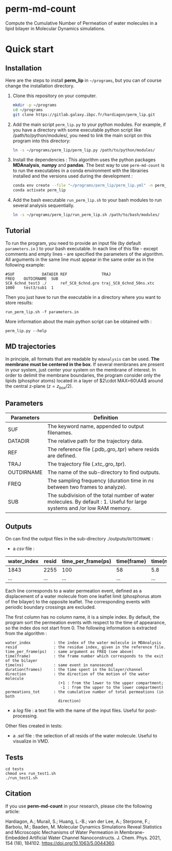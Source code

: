 # perm-md-count

Compute the Cumulative Number of Permeation of water molecules in a lipid bilayer in Molecular Dynamics simulations.

Quick start
===========


Installation
------------
Here are the steps to install **perm_lip** in `~/programs`, but you can of course change the installation directory.

1. Clone this repository on your computer.
   ```bash
   mkdir -p ~/programs
   cd ~/programs
   git clone https://gitlab.galaxy.ibpc.fr/hardiagon/perm_lip.git
   ```

2. Add the main script `perm_lip.py` to your python modules. 
For example, if you have a directory with some executable python script like /path/to/python/modules/, you need to link the main script on this program into this directory:
    ```bash
   ln -s ~/programs/perm_lip/perm_lip.py /path/to/python/modules/ 
   ```
3. Install the dependencies :
This algorithm uses the python packages **MDAnalysis**, **numpy** and **pandas**.
The best way to use `perm-md-count` is to run the executables in a conda environment with the librairies installed and the versions used during the development :
    ```bash
    conda env create --file "~/programs/perm_lip/perm_lip.yml" -n perm_lip
    conda activate perm_lip
   ```
4. Add the bash executable `run_perm_lip.sh` to your bash modules to run several analysis sequentially. 
    ```bash
   ln -s ~/programs/perm_lip/run_perm_lip.sh /path/to/bash/modules/ 
   ```


Tutorial
--------

To run the program, you need to provide an input file (by default `parameters.in` ) to your bash executable. In each line of this file - except comments and empty lines - are specified the parameters of the algorithm.
All arguments in the same line must appear in the same order as in the following example:

    #SUF            DATADIR REF               TRAJ                     FREQ    OUTDIRNAME  SUB 
    SC8_6chnd_test3 ./      ref_SC8_6chnd.gro traj_SC8_6chnd_50ns.xtc  1000    test3/sub1  1
    
Then you just have to run the executable in a directory where you want to store results:

    run_perm_lip.sh -f parameters.in

More information about the main python script can be obtained with :

    perm_lip.py --help


MD trajectories
-------
In principle, all formats that are readable by `mdanalysis` can be used. **The membrane must be centered in the box**. If several membranes are present in your system, just center your system on the membrane of interest. In order to delimit the membrane boundaries, the program consider only the lipids (phosphor atoms) located in a layer of $2\cdot MAX=60\AA$ around the central z-plane ($z = z_{box}/2$).

Parameters
-------
Parameters      | Definition
----------------|-----------------------------------------------------------
SUF             | The keyword name, appended to output filenames.
DATADIR         | The relative path for the trajectory data.
REF             | The reference file (.pdb,.gro,.tpr) where resids are defined. 
TRAJ            | The trajectory file (.xtc,.gro,.tpr).
OUTDIRNAME      | The name of the sub-directory to find outputs.
FREQ            | The sampling frequency (duration time in _ns_ between two frames to analyze).
SUB             | The subdivision of the total number of water molecules. By default : 1. Useful for large systems and /or low RAM memory.

Outputs
-------
On can find the output files in the sub-directory ./outputs/`OUTDIRNAME` :
- a _csv_ file :

water_index  | resid |  time_per_frame(ps)  |   time(frame) |   time(ns)|   duration(frames) | direction |  permeations_tot
|-|-|-|-|-|-|-|-|
1843|2255|100|58|5.8|41.0|-1|0|
...|...|...|...|...|...|...|...|

Each line corresponds to a water permeation event, defined as a displacement of a water molecule from one leaflet limit (phosphorus atom of the bilayer) to the opposite leaflet. The corresponding events with periodic boundary crossings are excluded.

The first column has no column name, it is a simple index. By default, the program sort the permeation events with respect to the time of appearance, so the index dos not start from 0.
The following information is extracted from the algorithm :

    water_index          : the index of the water molecule in MDAnalysis
    resid                : the residue index, given in the reference file.
    time_per_frame(ps)   : same argument as FREQ (see above)
    time(frame)          : the frame number which corresponds to the exit of the bilayer
    time(ns)             : same event in nanosecond
    duration(frames)     : the time spent in the bilayer/channel
    direction            : the direction of the motion of the water molecule 
                           (+1 : from the lower to the upper compartment;
                            -1 : from the upper to the lower compartment)
    permeations_tot      : the cumulative number of total permeations (in both 
                           direction) 

- a _log_ file  : a text file with the name of the input files. Useful for post-processing.

Other files created in tests:
- a _.sel_ file : the selection of all resids of the water molecule. Useful to visualize in VMD.

Tests
-------
    cd tests
    chmod u+x run_test1.sh
    ./run_test1.sh

Citation
-------
If you use **perm-md-count** in your research, please cite the following article:

Hardiagon, A.; Murail, S.; Huang, L.-B.; van der Lee, A.; Sterpone, F.; Barboiu, M.; Baaden, M. Molecular Dynamics Simulations Reveal Statistics and Microscopic Mechanisms of Water Permeation in Membrane-Embedded Artificial Water Channel Nanoconstructs. J. Chem. Phys. 2021, 154 (18), 184102. https://doi.org/10.1063/5.0044360.
